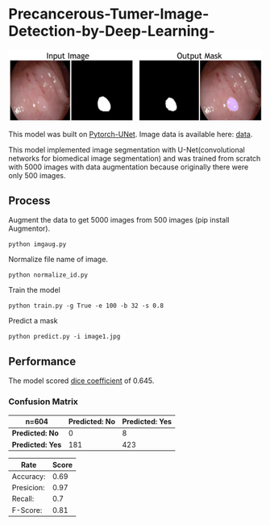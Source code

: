 # Precancerous-Tumer-Image-Detection-by-Deep-Learning-
<img src="demo.png">

This model was built on [Pytorch-UNet](https://github.com/milesial/Pytorch-UNet). Image data is available here: [data](https://polyp.grand-challenge.org/CVCClinicDB/).

This model implemented image segmentation with U-Net(convolutional networks for biomedical image segmentation) and was trained from scratch with 5000 images with data augmentation because originally there were only 500 images.

## Process
Augment the data to get 5000 images from 500 images (pip install Augmentor).
```
python imgaug.py
```
Normalize file name of image.
```
python normalize_id.py
```
Train the model
```
python train.py -g True -e 100 -b 32 -s 0.8
```
Predict a mask
```
python predict.py -i image1.jpg
```
## Performance
The model scored [dice coefficient](https://en.wikipedia.org/wiki/S%C3%B8rensen%E2%80%93Dice_coefficient) of 0.645.

### Confusion Matrix

| n=604  | Predicted: No  | Predicted: Yes  |
|---|---|---|
| **Predicted: No**  | 0  | 8 |
| **Predicted: Yes**  | 181  | 423  |

| Rate | Score |
| ------------- | ------------- |
| Accuracy:  | 0.69  |
| Presicion:  | 0.97  |
| Recall:  | 0.7  |
| F-Score:  | 0.81  |


